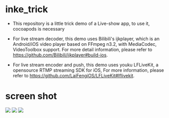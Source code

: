 # inke_trick
 
* This repository is a little trick demo of a Live-show app, to use it, cocoapods is necessary

* For live stream decoder, this demo uses Bilibili's ijkplayer, which is an Android/iOS video player based on FFmpeg n3.2, with MediaCodec, VideoToolbox support. For more detail information, please refer to https://github.com/Bilibili/ijkplayer#build-ios.

* For live stream encoder and push, this demo uses youku LFLiveKit, a opensource RTMP streaming SDK for iOS, For more information, please refer to https://github.com/LaiFengiOS/LFLiveKit#lflivekit.

# screen shot

![](https://github.com/SamChenzx/inke_trick/blob/master/Screen%20shot/Simulator%20Screen%20Shot%20Dec%2031%2C%202016%2C%204.09.20%20PM.png)
![](https://github.com/SamChenzx/inke_trick/blob/master/Screen%20shot/Simulator%20Screen%20Shot%20Dec%2031%2C%202016%2C%204.06.48%20PM.png)
![](https://github.com/SamChenzx/inke_trick/blob/master/Screen%20shot/Simulator%20Screen%20Shot%20Dec%2031%2C%202016%2C%204.52.47%20PM.png)
